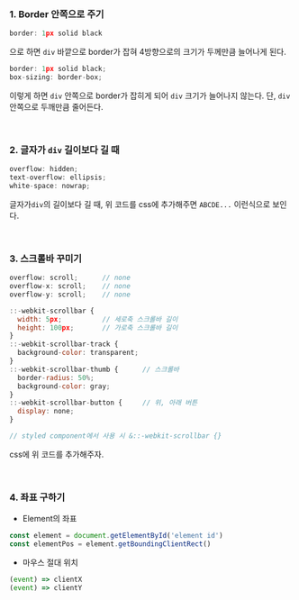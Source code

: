### 1. Border 안쪽으로 주기
``` Javascript
border: 1px solid black
```
으로 하면 ```div``` 바깥으로 border가 잡혀 4방향으로의 크기가 두께만큼 늘어나게 된다.
``` Javascript
border: 1px solid black;
box-sizing: border-box;
```
이렇게 하면  ```div``` 안쪽으로 border가 잡히게 되어 ```div``` 크기가 늘어나지 않는다. 단, ```div``` 안쪽으로 두깨만큼 줄어든다.

<br/>

### 2. 글자가 ```div``` 길이보다 길 때
``` Javascript
overflow: hidden;
text-overflow: ellipsis;
white-space: nowrap;
```
글자가```div```의 길이보다 길 때, 위 코드를 css에 추가해주면 ```ABCDE...``` 이런식으로 보인다.

<br/>

### 3. 스크롤바 꾸미기
``` Javascript
overflow: scroll;      // none
overflow-x: scroll;    // none
overflow-y: scroll;    // none

::-webkit-scrollbar {
  width: 5px;          // 세로축 스크롤바 길이 
  height: 100px;       // 가로축 스크롤바 길이
}
::-webkit-scrollbar-track {
  background-color: transparent;
}
::-webkit-scrollbar-thumb {      // 스크롤바
  border-radius: 50%;  
  background-color: gray;
}
::-webkit-scrollbar-button {     // 위, 아래 버튼
  display: none;       
}

// styled component에서 사용 시 &::-webkit-scrollbar {}
```
css에 위 코드를 추가해주자.

<br/>

### 4. 좌표 구하기
* Element의 좌표
``` Javascript
const element = document.getElementById('element id')
const elementPos = element.getBoundingClientRect()
```
* 마우스 절대 위치
``` Javascript
(event) => clientX
(event) => clientY
```
